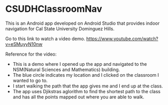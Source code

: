 # CSUDHClassroomNav
This is an Android app developed on Android Studio that provides indoor navigation for Cal State University Dominguez Hills.

Go to this link to watch a video demo. https://www.youtube.com/watch?v=eSMuyyN10nw

Reference for the video: 
- This is a demo where I opened up the app and navigated to the NSM(Natural Sciences and Mathematics) building. 
- The blue circle indicates my location and I clicked on the classroom I wanted to go to.
- I start walking the path that the app gives me and I end up at the class.
- The app uses Djikstras aglorithm to find the shortest path to the class and has all the points mapped out where you are able to walk.
